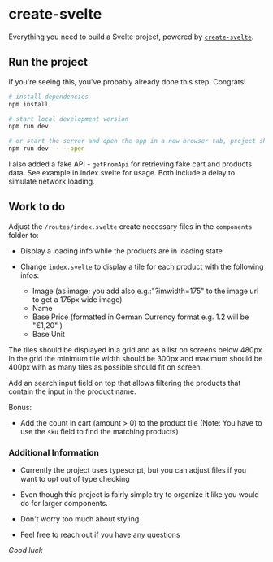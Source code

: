# create-svelte

Everything you need to build a Svelte project, powered by [`create-svelte`](https://github.com/sveltejs/kit/tree/master/packages/create-svelte).

## Run the project

If you're seeing this, you've probably already done this step. Congrats!

```bash
# install dependencies
npm install

# start local development version
npm run dev

# or start the server and open the app in a new browser tab, project should be available on http://localhost:5173 in your browser
npm run dev -- --open

```

I also added a fake API - `getFromApi` for retrieving fake cart and products data. See example in index.svelte for usage. Both include a delay to simulate network loading.

## Work to do

Adjust the `/routes/index.svelte` create necessary files in the `components` folder to:

- Display a loading info while the products are in loading state

- Change `index.svelte` to display a tile for each product with the following infos:

  - Image (as image; you add also e.g.:"?imwidth=175" to the image url to get a 175px wide image)
  - Name
  - Base Price (formatted in German Currency format e.g. 1.2 will be "€1,20" )
  - Base Unit

The tiles should be displayed in a grid and as a list on screens
below 480px. In the grid the minimum tile width should be 300px and maximum should be 400px with as many tiles as possible should fit on screen.

Add an search input field on top that allows filtering the products that contain
the input in the product name.

Bonus:

- Add the count in cart (amount > 0) to the product tile (Note: You have
  to use the `sku` field to find the matching products)

### Additional Information

- Currently the project uses typescript, but you can adjust files if you want to opt out of type checking

- Even though this project is fairly simple try to organize it like you would do
  for larger components.

- Don't worry too much about styling

- Feel free to reach out if you have any questions

_Good luck_
